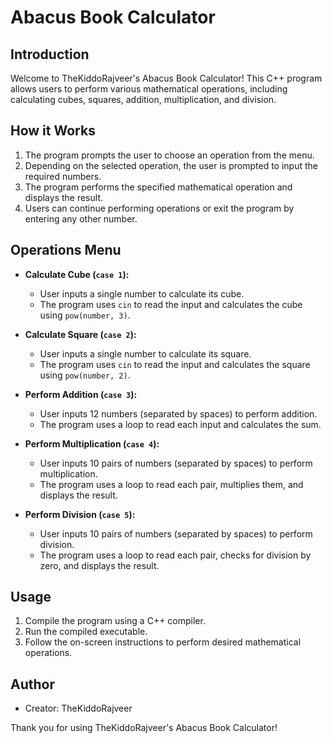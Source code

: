 # Abacus Book Calculator

## Introduction
Welcome to TheKiddoRajveer's Abacus Book Calculator! This C++ program allows users to perform various mathematical operations, including calculating cubes, squares, addition, multiplication, and division.

## How it Works
1. The program prompts the user to choose an operation from the menu.
2. Depending on the selected operation, the user is prompted to input the required numbers.
3. The program performs the specified mathematical operation and displays the result.
4. Users can continue performing operations or exit the program by entering any other number.

## Operations Menu
- **Calculate Cube (`case 1`):**
  - User inputs a single number to calculate its cube.
  - The program uses `cin` to read the input and calculates the cube using `pow(number, 3)`.

- **Calculate Square (`case 2`):**
  - User inputs a single number to calculate its square.
  - The program uses `cin` to read the input and calculates the square using `pow(number, 2)`.

- **Perform Addition (`case 3`):**
  - User inputs 12 numbers (separated by spaces) to perform addition.
  - The program uses a loop to read each input and calculates the sum.

- **Perform Multiplication (`case 4`):**
  - User inputs 10 pairs of numbers (separated by spaces) to perform multiplication.
  - The program uses a loop to read each pair, multiplies them, and displays the result.

- **Perform Division (`case 5`):**
  - User inputs 10 pairs of numbers (separated by spaces) to perform division.
  - The program uses a loop to read each pair, checks for division by zero, and displays the result.

## Usage
1. Compile the program using a C++ compiler.
2. Run the compiled executable.
3. Follow the on-screen instructions to perform desired mathematical operations.

## Author
- Creator: TheKiddoRajveer

Thank you for using TheKiddoRajveer's Abacus Book Calculator!
